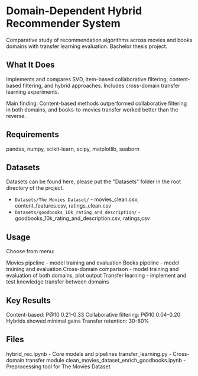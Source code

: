 # Domain-Dependent Hybrid Recommender System

Comparative study of recommendation algorithms across movies and books domains with transfer learning evaluation. Bachelor thesis project.

## What It Does

Implements and compares SVD, item-based collaborative filtering, content-based filtering, and hybrid approaches. Includes cross-domain transfer learning experiments.

Main finding: Content-based methods outperformed collaborative filtering in both domains, and books-to-movies transfer worked better than the reverse.

## Requirements

pandas, numpy, scikit-learn, scipy, matplotlib, seaborn

## Datasets
Datasets can be found here, please put the "Datasets" folder in the root directory of the project.
- `Datasets/The Movies Dataset/` - movies_clean.csv, content_features.csv, ratings_clean.csv
- `Datasets/goodbooks_10k_rating_and_description/` - goodbooks_10k_rating_and_description.csv, ratings,csv

## Usage

Choose from menu:

Movies pipeline - model training and evaluation
Books pipeline - model training and evaluation
Cross-domain comparison - model training and evaluation of both domains, plot output
Transfer learning - implement and test knowledge transfer between domains

## Key Results

Content-based: P@10 0.21-0.33
Collaborative filtering: P@10 0.04-0.20
Hybrids showed minimal gains
Transfer retention: 30-80%

## Files

hybrid_rec.ipynb - Core models and pipelines
transfer_learning.py - Cross-domain transfer module
clean_movies_dataset_enrich_goodbooks.ipynb - Preprocessing tool for The Movies Dataset